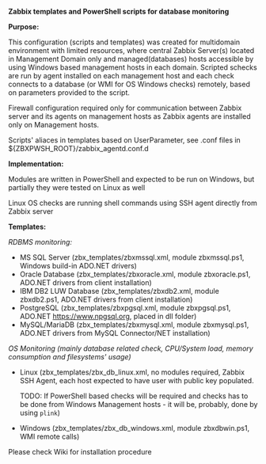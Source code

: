 **Zabbix templates and PowerShell scripts for database monitoring**

**Purpose:**

This configuration (scripts and templates) was created for multidomain environment with limited resources, where central Zabbix Server(s) located in Management Domain only and managed(databases) hosts accessible by using Windows based management hosts in each domain. Scripted schecks are run by agent installed on each management host and each check connects to a database (or WMI for OS Windows checks) remotely, based on parameters provided to the script. 

Firewall configuration required only for communication between Zabbix server and its agents on management hosts as Zabbix agents are installed only on Management hosts.

Scripts' aliaces in templates based on UserParameter, see .conf files in ${ZBXPWSH_ROOT}/zabbix_agentd.conf.d

**Implementation:**

Modules are written in PowerShell and expected to be run on Windows, but partially they were tested on Linux as well

Linux OS checks are running shell commands using SSH agent directly from Zabbix server 

**Templates:**

*RDBMS monitoring:*

- MS SQL Server (zbx_templates/zbxmssql.xml, module zbxmssql.ps1, Windows build-in ADO.NET drivers)
- Oracle Database (zbx_templates/zbxoracle.xml, module zbxoracle.ps1, ADO.NET drivers from client installation)
- IBM DB2 LUW Database (zbx_templates/zbxdb2.xml, module zbxdb2.ps1, ADO.NET drivers from client installation)
- PostgreSQL (zbx_templates/zbxpgsql.xml, module zbxpgsql.ps1, ADO.NET https://www.npgsql.org, placed in dll folder)
- MySQL/MariaDB (zbx_templates/zbxmysql.xml, module zbxmysql.ps1, ADO.NET drivers from MySQL Connector/NET installation)

*OS Monitoring (mainly database related check, CPU/System load, memory consumption and filesystems' usage)*
- Linux (zbx_templates/zbx_db_linux.xml, no modules required, Zabbix SSH Agent, each host expected to have user with public key populated.
  
  TODO: If PowerShell based checks will be required and checks has to be done from Windows Management hosts - it will be, probably, done by using ```plink```)
- Windows (zbx_templates/zbx_db_windows.xml, module zbxdbwin.ps1, WMI remote calls)

Please check Wiki for installation procedure  
